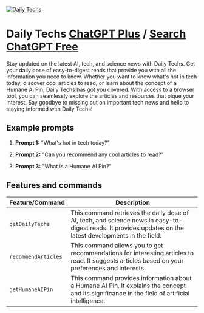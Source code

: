 
[![Daily Techs](https://files.oaiusercontent.com/file-Vr589gvbx5DhmWT6BL1j6PeX?se=2123-10-15T11%3A31%3A08Z&sp=r&sv=2021-08-06&sr=b&rscc=max-age%3D31536000%2C%20immutable&rscd=attachment%3B%20filename%3Ddude.png&sig=KN7ymzUaF1XuuT5oyjdgp5fZ0g%2Bwkswgu6LirszCBTE%3D)](https://chat.openai.com/g/g-TWpTyQhI7-daily-tech-read)

# Daily Techs [ChatGPT Plus](https://chat.openai.com/g/g-TWpTyQhI7-daily-tech-read) / [Search ChatGPT Free](https://gptcall.net/index.html#/?search=Daily%20Techs)

Stay updated on the latest AI, tech, and science news with Daily Techs. Get your daily dose of easy-to-digest reads that provide you with all the information you need to know. Whether you want to know what's hot in tech today, discover cool articles to read, or learn about the concept of a Humane Ai Pin, Daily Techs has got you covered. With access to a browser tool, you can seamlessly explore the articles and resources that pique your interest. Say goodbye to missing out on important tech news and hello to staying informed with Daily Techs!

## Example prompts

1. **Prompt 1:** "What's hot in tech today?"

2. **Prompt 2:** "Can you recommend any cool articles to read?"

3. **Prompt 3:** "What is a Humane AI Pin?"


## Features and commands

| Feature/Command | Description |
| --- | --- |
| `getDailyTechs` | This command retrieves the daily dose of AI, tech, and science news in easy-to-digest reads. It provides updates on the latest developments in the field. |
| `recommendArticles` | This command allows you to get recommendations for interesting articles to read. It suggests articles based on your preferences and interests. |
| `getHumaneAIPin` | This command provides information about a Humane AI Pin. It explains the concept and its significance in the field of artificial intelligence. |


